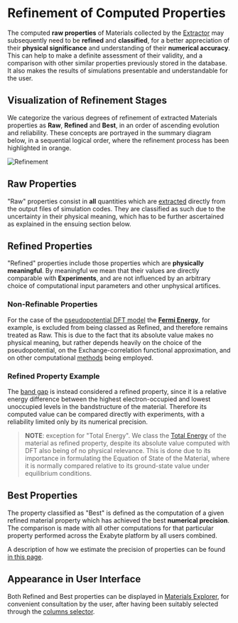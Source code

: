 # Refinement of Computed Properties

The computed **raw properties** of Materials collected by the [Extractor](extractor.md) may subsequently need to be **refined** and **classified**, for a better appreciation of their **physical significance** and understanding of their **numerical accuracy**. This can help to make a definite assessment of their validity, and a comparison with other similar properties previously stored in the database. It also makes the results of simulations presentable and understandable for the user.

## Visualization of Refinement Stages 

We categorize the various degrees of refinement of extracted Materials properties as **Raw**, **Refined** and **Best**, in an order of ascending evolution and reliability. These concepts are portrayed in the summary diagram below, in a sequential logical order, where the refinement process has been highlighted in orange. 

![Refinement](/images/properties/refinement.png "Refinement")

## Raw Properties

"Raw" properties consist in **all** quantities which are [extracted](extractor.md) directly from the output files of simulation codes. They are classified as such due to the uncertainty in their physical meaning, which has to be further ascertained as explained in the ensuing section below.

## Refined Properties

"Refined" properties include those properties which are **physically meaningful**. By meaningful we mean that their values are directly comparable with **Experiments**, and are not influenced by an arbitrary choice of computational input parameters and other unphysical artifices. 

### Non-Refinable Properties

For the case of the [pseudopotential DFT model](../models/dft/overview.md) the **[Fermi Energy](scalar/energies.md)**, for example, is excluded from being classed as Refined, and therefore remains treated as Raw. This is due to the fact that its absolute value makes no physical meaning, but rather depends heavily on the choice of the pseudopotential, on the Exchange-correlation functional approximation, and on other computational [methods](../methods/overview.md) being employed.

### Refined Property Example

The [band gap](non-scalar/bandstructure.md) is instead considered a refined property, since it is a relative energy difference between the highest electron-occupied and lowest unoccupied levels in the bandstructure of the material. Therefore its computed value can be compared directly with experiments, with a reliability limited only by its numerical precision.

> **NOTE**: exception for "Total Energy". We class the [Total Energy](scalar/energies.md) of the material as refined property, despite its absolute value computed with DFT also being of no physical relevance. This is done due to its importance in formulating the Equation of State of the Material, where it is normally compared relative to its ground-state value under equilibrium conditions. 

## Best Properties

The property classified as "Best" is defined as the computation of a given refined material property which has achieved the best **numerical precision**. The comparison is made with all other computations for that particular property performed across the Exabyte platform by all users combined.

A description of how we estimate the precision of properties can be found [in this page](../methods/data.md).  

## Appearance in User Interface

Both Refined and Best properties can be displayed in [Materials Explorer](../materials/ui/explorer.md), for convenient consultation by the user, after having been suitably selected through the [columns selector](../entities-general/ui/explorer.md#columns-selector).
